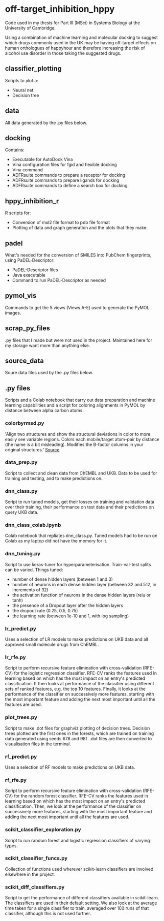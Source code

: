# off-target_inhibition_hppy
Code used in my thesis for Part III (MSci) in Systems Biology at the University of Cambridge.

Using a combination of machine learning and molecular docking to suggest which drugs commonly used in the UK may be having off-target effects on human orthologues of happyhour and therefore increasing the risk of alcohol use disorder in those taking the suggested drugs. 

## classifier_plotting
Scripts to plot a:
* Neural net
* Decision tree
## data
All data generated by the .py files below. 
## docking
Contains:
* Executable for AutoDock Vina
* Vina configuration files for fgid and flexible docking
* Vina command 
* ADFRsuite commands to prepare a receptor for docking
* ADFRsuite commands to prepare ligands for docking
* ADFRsuite commands to define a search box for docking
## hppy_inhibition_r
R scripts for:
* Conversion of mol2 file format to pdb file format
* Plotting of data and graph generation
and the plots that they make.
## padel
What's needed for the conversion of SMILES into PubChem fingerprints, using PaDEL-Descriptor:
* PaDEL-Descriptor files
* Java executable
* Command to run PaDEL-Descriptor as needed
## pymol_vis
Commands to get the 5 views (Views A-E) used to generate the PyMOL images. 
## scrap_py_files
.py files that I made but were not used in the project. Maintained here for my storage want more than anything else.
## source_data
Soure data files used by the .py files below.
## .py files
Scripts and a Colab notebook that carry out data preparation and machine learning capabilities and a script for coloring alignments in PyMOL by distance between alpha carbon atoms.
### colorbyrmsd.py
'Align two structures and show the structural deviations in color to more easily see variable regions. Colors each mobile/target atom-pair by distance (the name is a bit misleading). Modifies the B-factor columns in your original structures.'
[Source](http://pymolwiki.org/index.php/ColorByRMSD)
### data_prep.py
Script to collect and clean data from ChEMBL and UKB. Data to be used for training and testing, and to make predictions on.
### dnn_class.py
Script to run tuned models, get their losses on training and validation data over their training, their performance on test data and their predictions on query UKB data.
### dnn_class_colab.ipynb
Colab notebook that repliates dnn_class.py. Tuned models had to be run on Colab as my laptop did not have the memory for it.
### dnn_tuning.py
Script to use keras-tuner for hyperparameterisation. Train-val-test splits can be varied.
Things tuned:
* number of dense hidden layers (between 1 and 3)
* number of neurons in each dense hidden layer (between 32 and 512, in increments of 32)
* the activation function of neurons in the dense hidden layers (relu or tanh)
* the presence of a Dropout layer after the hidden layers
* the dropout rate (0.25, 0.5, 0.75)
* the learning rate (between 1e-10 and 1, with log sampling)
### lr_predict.py
Uses a selection of LR models to make predictions on UKB data and all approved small molecule drugs from ChEMBL.
### lr_rfe.py
Script to perform recursive feature elimination with cross-validation (RFE-CV) for the logistic regression classifier. RFE-CV ranks the features used in learning based on which has the most impact on an entry's predicted classification. It then looks at performance of the classifier using different sets of ranked features, e.g. the top 10 features. Finally, it looks at the performance of the classifier on successively more features, starting with the most important feature and adding the next most important until all the features are used.
### plot_trees.py
Script to make .dot files for graphviz plotting of decision trees. Decision trees plotted are the first ones in the forests, which are trained on training data generated using seeds 678 and 981. .dot files are then converted to visualisation files in the terminal.
### rf_predict.py 
Uses a selection of RF models to make predictions on UKB data.
### rf_rfe.py
Script to perform recursive feature elimination with cross-validation (RFE-CV) for the random forest classifier. RFE-CV ranks the features used in learning based on which has the most impact on an entry's predicted classification. Then, we look at the performance of the classifier on successively more features, starting with the most important feature and adding the next most important until all the features are used.
### scikit_classifier_exploration.py
Script to run random forest and logistic regression classifiers of varying types. 
### scikit_classifier_funcs.py
Collection of functions used wherever scikit-learn classifiers are involved elsewhere in the project.
### scikit_diff_classifiers.py
Script to get the performance of different classifiers available in scikit-learn. The classifiers are used in their default setting. We also look at the average time taken for a single classifier to train, averaged over 100 runs of that classifier, although this is not used further.
